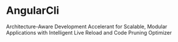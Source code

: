 # AngularCli
Architecture-Aware Development Accelerant for Scalable, Modular Applications with Intelligent Live Reload and Code Pruning Optimizer
